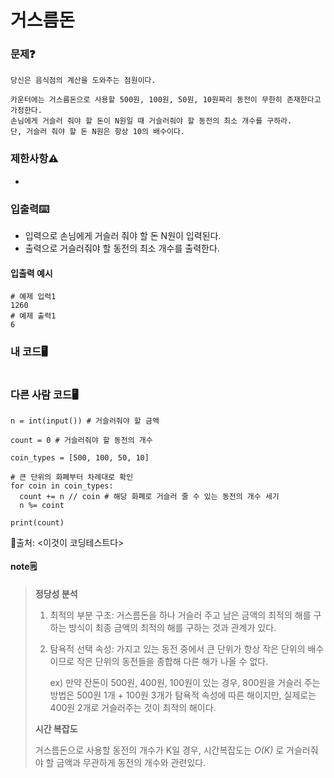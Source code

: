 # 거스름돈

### 문제❓
```
당신은 음식점의 계산을 도와주는 점원이다.

카운터에는 거스름돈으로 사용할 500원, 100원, 50원, 10원짜리 동전이 무한히 존재한다고 가정한다.
손님에게 거슬러 줘야 할 돈이 N원일 때 거슬러줘야 할 동전의 최소 개수를 구하라.
단, 거슬러 줘야 할 돈 N원은 항상 10의 배수이다.
```

### 제한사항⚠️
*

### 입출력⌨️
* 입력으로 손님에게 거슬러 줘야 할 돈 N원이 입력된다.
* 출력으로 거슬러줘야 할 동전의 최소 개수를 출력한다.

#### 입출력 예시
```
# 예제 입력1
1260
# 예제 출력1
6
```

### 내 코드🖥️
```

```

### 다른 사람 코드🖥️
```
n = int(input()) # 거슬러줘야 할 금액

count = 0 # 거슬러줘야 할 동전의 개수

coin_types = [500, 100, 50, 10]

# 큰 단위의 화폐부터 차례대로 확인
for coin in coin_types:
  count += n // coin # 해당 화폐로 거슬러 줄 수 있는 동전의 개수 세기
  n %= coint
  
print(count)
```
🔗출처: <이것이 코딩테스트다>

#### note🗒️
> **정당성 분석**
> 1. 최적의 부분 구조: 거스름돈을 하나 거슬러 주고 남은 금액의 최적의 해를 구하는 방식이 최종 금액의 최적의 해를 구하는 것과 관계가 있다.
> 2. 탐욕적 선택 속성: 가지고 있는 동전 중에서 큰 단위가 항상 작은 단위의 배수이므로 작은 단위의 동전들을 종합해 다른 해가 나올 수 없다.
> 
>    ex) 만약 잔돈이 500원, 400원, 100원이 있는 경우, 800원을 거슬러 주는 방법은 500원 1개 + 100원 3개가 탐욕적 속성에 따른 해이지만, 실제로는 400원 2개로 거슬러주는 것이 최적의 해이다.
> 
> **시간 복잡도**
> 
> 거스름돈으로 사용할 동전의 개수가 K일 경우, 시간복잡도는 *O(K)* 로 거슬러줘야 할 금액과 무관하게 동전의 개수와 관련있다.    
